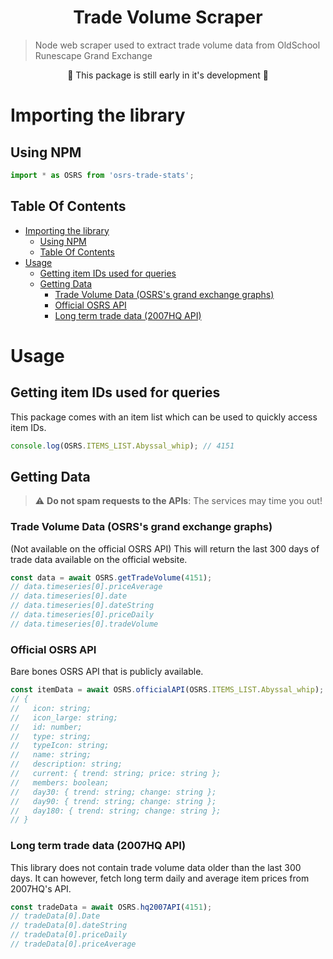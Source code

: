 <h1 align="center">Trade Volume Scraper</h1>

> Node web scraper used to extract trade volume data from OldSchool Runescape Grand Exchange

<div align="center">🚀  This package is still early in it's development 🚀</div>

# Importing the library

## Using NPM

```ts
import * as OSRS from 'osrs-trade-stats';
```

## Table Of Contents

<!--ts-->

- [Importing the library](#importing-the-library)
  - [Using NPM](#using-npm)
  - [Table Of Contents](#table-of-contents)
- [Usage](#usage)
  - [Getting item IDs used for queries](#getting-item-ids-used-for-queries)
  - [Getting Data](#getting-data)
    - [Trade Volume Data (OSRS's grand exchange graphs)](#trade-volume-data-osrss-grand-exchange-graphs)
    - [Official OSRS API](#official-osrs-api)
    - [Long term trade data (2007HQ API)](#long-term-trade-data-2007hq-api)

<!-- Added by: deim, at: Fri 11 Dec 2020 00:34:16 GMT -->

<!--te-->

# Usage

## Getting item IDs used for queries

This package comes with an item list which can be used to quickly access item IDs.

```ts
console.log(OSRS.ITEMS_LIST.Abyssal_whip); // 4151
```

## Getting Data

> :warning: **Do not spam requests to the APIs**: The services may time you out!

### Trade Volume Data (OSRS's grand exchange graphs)

(Not available on the official OSRS API)
This will return the last 300 days of trade data available on the official website.

```ts
const data = await OSRS.getTradeVolume(4151);
// data.timeseries[0].priceAverage
// data.timeseries[0].date
// data.timeseries[0].dateString
// data.timeseries[0].priceDaily
// data.timeseries[0].tradeVolume
```

### Official OSRS API

Bare bones OSRS API that is publicly available.

```ts
const itemData = await OSRS.officialAPI(OSRS.ITEMS_LIST.Abyssal_whip);
// {
//   icon: string;
//   icon_large: string;
//   id: number;
//   type: string;
//   typeIcon: string;
//   name: string;
//   description: string;
//   current: { trend: string; price: string };
//   members: boolean;
//   day30: { trend: string; change: string };
//   day90: { trend: string; change: string };
//   day180: { trend: string; change: string };
// }
```

### Long term trade data (2007HQ API)

This library does not contain trade volume data older than the last 300 days. It can however, fetch long term daily and average item prices from 2007HQ's API.

```ts
const tradeData = await OSRS.hq2007API(4151);
// tradeData[0].Date
// tradeData[0].dateString
// tradeData[0].priceDaily
// tradeData[0].priceAverage
```
